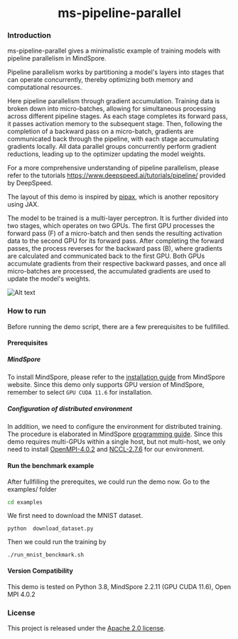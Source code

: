 # <center> ms-pipeline-parallel

### Introduction
ms-pipeline-parallel gives a minimalistic example of training models with pipeline parallelism in MindSpore.

Pipeline parallelism works by partitioning a model's layers into stages that can operate concurrently, thereby optimizing both memory and computational resources. 

Here pipeline parallelism through gradient accumulation. Training data is broken down into micro-batches, allowing for simultaneous processing across different pipeline stages. As each stage completes its forward pass, it passes activation memory to the subsequent stage. Then, following the completion of a backward pass on a micro-batch, gradients are communicated back through the pipeline, with each stage accumulating gradients locally. All data parallel groups concurrently perform gradient reductions, leading up to the optimizer updating the model weights.

For a more comprehensive understanding of pipeline parallelism, please refer to the tutorials https://www.deepspeed.ai/tutorials/pipeline/ provided by DeepSpeed.

The layout of this demo is inspired by [pipax](https://github.com/MingRuey/pipax/tree/main/src), which is another repository using JAX.

The model to be trained is a multi-layer perceptron. It is further divided into two stages, which operates on two GPUs. The first GPU processes the forward pass (F) of a micro-batch and then sends the resulting activation data to the second GPU for its forward pass. After completing the forward passes, the process reverses for the backward pass (B), where gradients are calculated and communicated back to the first GPU. Both GPUs accumulate gradients from their respective backward passes, and once all micro-batches are processed, the accumulated gradients are used to update the model's weights.

![Alt text]("docs/pipeline_parallel.png")


### How to run
Before running the demo script, there are a few prerequisites to be fullfilled.

#### Prerequisites
##### MindSpore
To install MindSpore, please refer to the [installation guide](https://www.mindspore.cn/install/en) from MindSpore website. Since this demo only supports GPU version of MindSpore, remember to select `GPU CUDA 11.6` for installation.

##### Configuration of distributed environment
In addition, we need to configure the environment for distributed training. The procedure is elaborated in MindSpore [programming guide](https://www.mindspore.cn/docs/programming_guide/en/r1.3/distributed_training_gpu.html). Since this demo requires multi-GPUs within a single host, but not multi-host, we only need to install [OpenMPI-4.0.2](https://www.open-mpi.org/faq/?category=building#easy-build) and [NCCL-2.7.6](https://docs.nvidia.com/deeplearning/nccl/install-guide/index.html#debian) for our environment.

#### Run the benchmark example
After fullfilling the prerequites, we could run the demo now.
Go to the examples/ folder
```bash
cd examples 
```
We first need to download the MNIST dataset.
```
python  download_dataset.py
```
Then we could run the training by
```
./run_mnist_benckmark.sh
```

#### Version Compatibility
This demo is tested on Python 3.8, MindSpore 2.2.11 (GPU CUDA 11.6), Open MPI 4.0.2

### License
This project is released under the [Apache 2.0 license](LICENSE).
